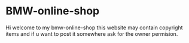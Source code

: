 # BMW-online-shop
Hi welcome to my bmw-online-shop this website may contain copyright items and if u want to post it somewhere ask for the owner permision.
